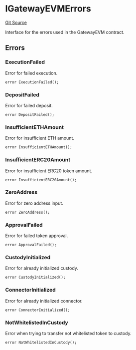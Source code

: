 # IGatewayEVMErrors
[Git Source](https://github.com/zeta-chain/protocol-contracts/blob/80894a563ae5be7526f28c7162bd136554bc5b86/contracts/evm/interfaces/IGatewayEVM.sol)

Interface for the errors used in the GatewayEVM contract.


## Errors
### ExecutionFailed
Error for failed execution.


```solidity
error ExecutionFailed();
```

### DepositFailed
Error for failed deposit.


```solidity
error DepositFailed();
```

### InsufficientETHAmount
Error for insufficient ETH amount.


```solidity
error InsufficientETHAmount();
```

### InsufficientERC20Amount
Error for insufficient ERC20 token amount.


```solidity
error InsufficientERC20Amount();
```

### ZeroAddress
Error for zero address input.


```solidity
error ZeroAddress();
```

### ApprovalFailed
Error for failed token approval.


```solidity
error ApprovalFailed();
```

### CustodyInitialized
Error for already initialized custody.


```solidity
error CustodyInitialized();
```

### ConnectorInitialized
Error for already initialized connector.


```solidity
error ConnectorInitialized();
```

### NotWhitelistedInCustody
Error when trying to transfer not whitelisted token to custody.


```solidity
error NotWhitelistedInCustody();
```

